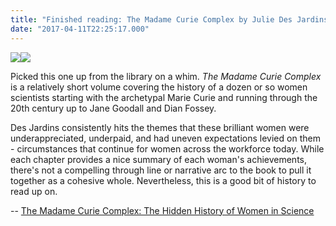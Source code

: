 ```yaml
---
title: "Finished reading: The Madame Curie Complex by Julie Des Jardins"
date: "2017-04-11T22:25:17.000"
---
```


[![](//ws-na.amazon-adsystem.com/widgets/q?_encoding=UTF8&ASIN=1558616136&Format=_SL250_&ID=AsinImage&MarketPlace=US&ServiceVersion=20070822&WS=1&tag=chrishubbs-20)](https://www.amazon.com/Madame-Curie-Complex-History-Science/dp/1558616136/ref=as_li_ss_il?ie=UTF8&qid=1491935169&sr=8-1-fkmr0&keywords=marie+curie+complex&linkCode=li3&tag=chrishubbs-20&linkId=815550b8aebbc9311cc2f82bee7a1313)![](https://ir-na.amazon-adsystem.com/e/ir?t=chrishubbs-20&l=li3&o=1&a=1558616136)

Picked this one up from the library on a whim. _The Madame Curie Complex_ is a relatively short volume covering the history of a dozen or so women scientists starting with the archetypal Marie Curie and running through the 20th century up to Jane Goodall and Dian Fossey.

Des Jardins consistently hits the themes that these brilliant women were underappreciated, underpaid, and had uneven expectations levied on them - circumstances that continue for women across the workforce today. While each chapter provides a nice summary of each woman's achievements, there's not a compelling through line or narrative arc to the book to pull it together as a cohesive whole. Nevertheless, this is a good bit of history to read up on.

\-- [The Madame Curie Complex: The Hidden History of Women in Science](http://amzn.to/2omTcOF)

